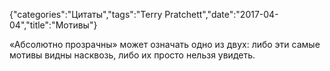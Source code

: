 {"categories":"Цитаты","tags":"Terry Pratchett","date":"2017-04-04","title":"Мотивы"}

«Абсолютно прозрачны» может означать одно из двух: либо эти самые мотивы видны насквозь, либо их просто нельзя увидеть.
